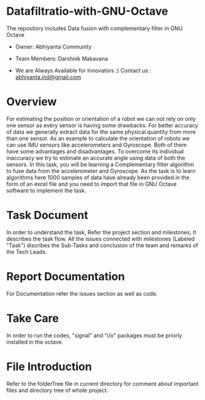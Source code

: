 # Datafiltratio-with-GNU-Octave
The repository includes Data fusion with complementary filter in GNU Octave

* Owner: Abhiyanta Community

* Team Members: Darshnik Makavana

* We are Always Available for Innovators :) Contact us : abhiyanta.ind@gmail.com 

# Overview
For estimating the position or orientation of a robot we can not rely on only one sensor as every sensor is having some drawbacks. For better accuracy of data we generally extract data for the same physical quantity from more than one sensor. As an example to calculate the orientation of robots we can use IMU sensors like accelerometers and Gyroscope. Both of them have some advantages and disadvantages. To overcome its individual inaccuracy we try to estimate an accurate angle using data of both the sensors. In this task, you will be learning a Complementary filter algorithm to fuse data from the accelerometer and Gyroscope. As the task is to learn algorithms here 1000 samples of data have already been provided in the form of an excel file and you need to import that file in GNU Octave software to implement the task.

# Task Document
In order to understand the task, Refer the project section and milestones, It describes the task flow. All the issues connected with milestones (Labeled "Task") discribes the Sub-Tasks and conclusion of the team and remarks of the Tech Leads. 

# Report Documentation
For Documentation refer the issues section as well as code.

# Take Care
In order to run the codes, "signal" and "i/o" packages must be priorly installed in the octave. 

# File Introduction
Refer to the folderTree file in current directory for comment about important files and directory tree of whole project.
